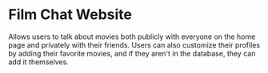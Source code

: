 # Film Chat Website

Allows users to talk about movies both publicly with everyone on the home page and privately with their friends. Users can also customize their profiles by adding their favorite movies, and if they aren't in the database, they can add it themselves.

